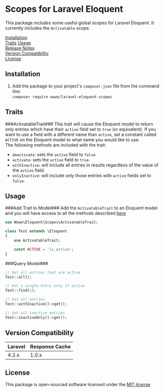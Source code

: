 Scopes for Laravel Eloquent
===========================
This package includes some useful global scopes for Laravel Eloquent. It currently includes the `Activatable` scope.

[Installation](#installation)  
[Traits](#traits)
[Usage](#usage)  
[Release Notes](#release-notes)  
[Version Compatibility](#version-compatibility)  
[License](#license)  

Installation
------------
1. Add the package to your project's `composer.json` file from the command line:  
    `composer require wowe/laravel-eloquent-scopes`

Traits
------
###ActivatableTrait###
This trait will cause the Eloquent model to return only entries which have their `active` field set to `true` (or equivalent). If you want to use a field with a different name than `active`, set a constant called `ACTIVE` on the Eloquent model to what name you would like to use.  
The following methods are included with the trait:  
- `deactivate`: sets the `active` field to `false`.
- `activate`: sets the `active` field to `true`.
- `withInactive`: will include all entries in results regardless of the value of the `active` field.
- `onlyInactive`: will include only those entries with `active` fields set to `false`.

Usage
-----
###Add Trait to Model###
Add the `ActivatableTrait` to an Eloquent model and you will have access to all the methods described [here](#activatabletrait)
```php
use Wowe\Eloquent\Scopes\ActivatableTrait;

class Test extends \Eloquent
{
    use ActivatableTrait;

    const ACTIVE = 'is_active';
}


```

###Query Model###
```php
// Get all entries that are active
Test::all();

// Get a single entry only if active
Test::find(1);

// Get all entries
Test::withInactive()->get();

// Get all inactive entries
Test::inactiveOnly()->get();
```

Version Compatibility
---------------------
Laravel | Response Cache
--------|---------------
4.2.x   | 1.0.x

License
-------
This package is open-sourced software licensed under the [MIT license](http://opensource.org/licenses/MIT)